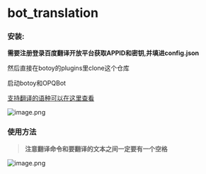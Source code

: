 # bot_translation

### 安装:

**需要注册登录百度翻译开放平台获取APPID和密钥,并填进config.json**

然后直接在botoy的plugins里clone这个仓库

启动botoy和OPQBot



[支持翻译的语种可以在这里查看](https://fanyi-api.baidu.com/doc/21)

![image.png](https://ae03.alicdn.com/kf/Hbfece208734d4d8abd9fe3a77acfdaf7K.png)

### 使用方法

> **注意翻译命令和要翻译的文本之间一定要有一个空格**

![image.png](https://ae04.alicdn.com/kf/H7dcc6ec958f34f58b9bf15773c9b0767V.png)
